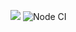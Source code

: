 <a href="https://codeclimate.com/github/codeclimate/codeclimate/maintainability"><img src="https://api.codeclimate.com/v1/badges/a99a88d28ad37a79dbf6/maintainability" /></a>
![Node CI](https://github.com/AnnTro/frontend-project-lvl1/workflows/Node%20CI/badge.svg)
<script id="asciicast-IWVs5s2Ipuw4hzk1hkCOwF2RA" src="https://asciinema.org/a/IWVs5s2Ipuw4hzk1hkCOwF2RA.js" async></script>
